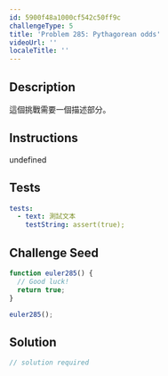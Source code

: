 ```yaml
---
id: 5900f48a1000cf542c50ff9c
challengeType: 5
title: 'Problem 285: Pythagorean odds'
videoUrl: ''
localeTitle: ''
---
```


## Description
<section id="description">

這個挑戰需要一個描述部分。
</section>

## Instructions
undefined

## Tests
<section id='tests'>

```yml
tests:
  - text: 測試文本
    testString: assert(true);

```

</section>

## Challenge Seed
<section id='challengeSeed'>

<div id='js-seed'>

```js
function euler285() {
  // Good luck!
  return true;
}

euler285();

```

</div>



</section>

## Solution
<section id='solution'>

```js
// solution required
```
</section>
